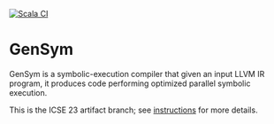 [![Scala CI](https://github.com/Generative-Program-Analysis/GenSym/actions/workflows/scala.yml/badge.svg)](https://github.com/Generative-Program-Analysis/GenSym/actions/workflows/scala.yml)

# GenSym

GenSym is a symbolic-execution compiler that given an input LLVM IR program, it
produces code performing optimized parallel symbolic execution.

This is the ICSE 23 artifact branch; see [instructions](https://github.com/Generative-Program-Analysis/icse23-artifact-evaluation) for more details.
